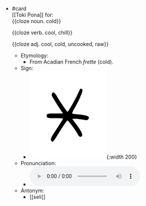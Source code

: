 - #card  
  [[Toki Pona]] for:  
  {{cloze noun. cold}}
  
  {{cloze verb. cool, chill}}
  
  {{cloze adj. cool, cold, uncooked, raw}}
	- Etymology:
		- From Acadian French *frette* (cold).
	- Sign:
		- ![Lete_-_sitelen_pona_in_Sonja_Lang's_handwriting.svg](../assets/Lete_-_sitelen_pona_in_Sonja_Lang's_handwriting_1657537489570_0.svg){:width 200}
	- Pronunciation:
		- ![](../assets/Toki_Pona_-_jan_Lakuse_-_lete_1657460758440_0.ogg)
	- Antonym:
		- [[seli]]